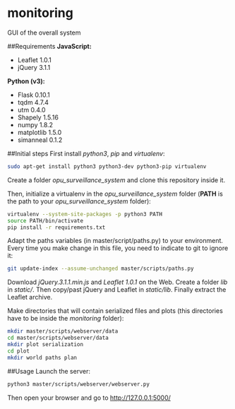 # monitoring
GUI of the overall system

##Requirements
**JavaScript:**
* Leaflet 1.0.1
* jQuery 3.1.1

**Python (v3):**
* Flask 0.10.1
* tqdm 4.7.4
* utm 0.4.0
* Shapely 1.5.16
* numpy 1.8.2
* matplotlib 1.5.0
* simanneal 0.1.2

##Initial steps
First install *python3*, *pip* and *virtualenv*:

```bash
sudo apt-get install python3 python3-dev python3-pip virtualenv
```

Create a folder *opu_surveillance_system* and clone this repository inside it.

Then, initialize a virtualenv in the *opu_surveillance_system* folder
(**PATH** is the path to your *opu_surveillance_system* folder):

```bash
virtualenv --system-site-packages -p python3 PATH
source PATH/bin/activate
pip install -r requirements.txt
```

Adapt the paths variables (in master/script/paths.py) to your environment.
Every time you make change in this file, you need to indicate to git to ignore it:

```bash
git update-index --assume-unchanged master/scripts/paths.py
```

Download *jQuery.3.1.1.min.js* and *Leaflet 1.0.1* on the Web.
Create a folder *lib* in *static/*. Then copy/past jQuery and Leaflet in *static/lib*.
Finally extract the Leaflet archive.

Make directories that will contain serialized files and plots (this directories
  have to be inside the *monitoring* folder):

```bash
mkdir master/scripts/webserver/data
cd master/scripts/webserver/data
mkdir plot serialization
cd plot
mkdir world paths plan
```

##Usage
Launch the server:

```bash
python3 master/scripts/webserver/webserver.py
```

Then open your browser and go to http://127.0.0.1:5000/
